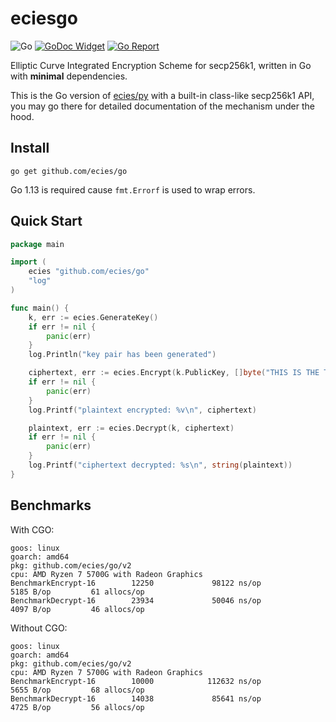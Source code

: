 # eciesgo

![Go](https://github.com/ecies/go/actions/workflows/go.yml/badge.svg)
[![GoDoc Widget](https://godoc.org/github.com/ecies/go?status.svg)](https://godoc.org/github.com/ecies/go)
[![Go Report](https://goreportcard.com/badge/github.com/ecies/go)](https://goreportcard.com/report/github.com/ecies/go)

Elliptic Curve Integrated Encryption Scheme for secp256k1, written in Go with **minimal** dependencies.

This is the Go version of [ecies/py](https://github.com/ecies/py) with a built-in class-like secp256k1 API, you may go there for detailed documentation of the mechanism under the hood.

## Install
`go get github.com/ecies/go`

Go 1.13 is required cause `fmt.Errorf` is used to wrap errors.

## Quick Start
```go
package main

import (
	ecies "github.com/ecies/go"
	"log"
)

func main() {
	k, err := ecies.GenerateKey()
	if err != nil {
		panic(err)
	}
	log.Println("key pair has been generated")

	ciphertext, err := ecies.Encrypt(k.PublicKey, []byte("THIS IS THE TEST"))
	if err != nil {
		panic(err)
	}
	log.Printf("plaintext encrypted: %v\n", ciphertext)

	plaintext, err := ecies.Decrypt(k, ciphertext)
	if err != nil {
		panic(err)
	}
	log.Printf("ciphertext decrypted: %s\n", string(plaintext))
}
```

## Benchmarks
With CGO:
```
goos: linux
goarch: amd64
pkg: github.com/ecies/go/v2
cpu: AMD Ryzen 7 5700G with Radeon Graphics         
BenchmarkEncrypt-16        12250             98122 ns/op            5185 B/op         61 allocs/op
BenchmarkDecrypt-16        23934             50046 ns/op            4097 B/op         46 allocs/op
```

Without CGO:
```
goos: linux
goarch: amd64
pkg: github.com/ecies/go/v2
cpu: AMD Ryzen 7 5700G with Radeon Graphics         
BenchmarkEncrypt-16        10000            112632 ns/op            5655 B/op         68 allocs/op
BenchmarkDecrypt-16        14038             85641 ns/op            4725 B/op         56 allocs/op
```